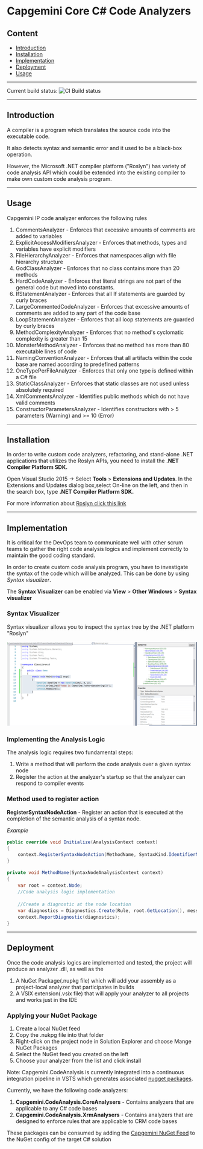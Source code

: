 # Capgemini Core C# Code Analyzers

## Content
 - [Introduction](#introduction)
 - [Installation](#installation)
 - [Implementation](#implementation)
 - [Deployment](#deployment)
 - [Usage](#usage)
 
----
Current build status: <img src="https://capgeminiuk.visualstudio.com/_apis/public/build/definitions/b8312974-39df-40d0-9240-842966515058/50/badge" alt="CI Build status"> 

----
## Introduction
A compiler is a program which translates the source code into the executable code.

It also detects syntax and semantic error and it used to be a black-box operation.

However, the Microsoft .NET compiler platform ("Roslyn") has variety of code analysis API which could be extended into the existing compiler to make own custom code analysis program.

----
## Usage

Capgemini IP code analyzer enforces the following rules

1. CommentsAnalyzer - Enforces that excessive amounts of comments are added to variables
2. ExplicitAccessModifiersAnalyzer - Enforces that methods, types and variables have explicit modifiers
3. FileHierarchyAnalyzer - Enforces that namespaces align with file hierarchy structure
4. GodClassAnalyzer - Enforces that no class contains more than 20 methods 
5. HardCodeAnalyzer - Enforces that literal strings are not part of the general code but moved into constants.
6. IfStatementAnalyzer - Enforces that all If statements are guarded by curly braces
7. LargeCommentedCodeAnalyzer - Enforces that excessive amounts of comments are added to any part of the code base
8. LoopStatementAnalyzer - Enforces that all loop statements are guarded by curly braces
9. MethodComplexityAnalyzer - Enforces that no method's cyclomatic complexity is greater than 15
10. MonsterMethodAnalyzer - Enforces that no method has more than 80 executable lines of code
11. NamingConventionAnalyzer - Enforces that all artifacts within the code base are named according to predefined patterns
12. OneTypePerFileAnalyzer - Enforces that only one type is defined within a C# file
13. StaticClassAnalyzer - Enforces that static classes are not used unless absolutely required
14. XmlCommentsAnalyzer - Identifies public methods which do not have valid comments
15. ConstructorParametersAnalyzer - Identifies constructors with > 5 parameters (Warning) and >= 10 (Error)

----
## Installation
In order to write custom code analyzers, refactoring, and stand-alone .NET applications that utilizes the Roslyn APIs, you need to install the **.NET Compiler Platform SDK.**

Open Visual Studio 2015 -> Select **Tools** > **Extensions and Updates**. In the Extensions and Updates dialog box,select On-line on the left, and then in the search box, type 
**.NET Compiler Platform SDK.**

For more information about [Roslyn click this link](https://msdn.microsoft.com/en-us/library/mt162308.aspx "Roslyn")

----
## Implementation
It is critical for the DevOps team to communicate well with other scrum teams to gather the right code analysis logics and implement correctly to maintain the good coding standard.

In order to create custom code analysis program, you have to investigate the syntax of the code which will be analyzed. This can be done by using *Syntax visualizer*.

The **Syntax Visualizer** can be enabled via **View** > **Other Windows** > **Syntax visualizer**

### Syntax Visualizer 

Syntax visualizer allows you to inspect the syntax tree by the .NET platform "Roslyn"

![Syntax Visualizer](images/syntaxvisualizer.png "Syntax Visualizer")

### Implementing the Analysis Logic

The analysis logic requires two fundamental steps:

1. Write a method that will perform the code analysis over a given syntax node
2. Register the action at the  analyzer's startup so that the analyzer can respond to compiler events

### Method used to register action

**RegisterSyntaxNodeAction** - Register an action that is executed at the completion of the semantic analysis of a syntax node.

*Example*
```c#
public override void Initialize(AnalysisContext context)
{
    context.RegisterSyntaxNodeAction(MethodName, SyntaxKind.IdentifierName);
}
```

```c#
private void MethodName(SyntaxNodeAnalysisContext context)
{
    var root = context.Node;
    //Code analysis logic implementation

    //Create a diagnostic at the node location
    var diagnostics = Diagnostics.Create(Rule, root.GetLocation(), message);
    context.ReportDiagnostic(diagnostics);
}
```
----
## Deployment
Once the code analysis logics are implemented and tested, the project will produce an analyzer .dll, as well as the

1. A NuGet Package(.nupkg file) which will add your assembly as a project-local analyzer that  participates in builds
2. A VSIX extension(.vsix file) that will apply your analyzer to all projects and works just in the IDE

### Applying your NuGet Package

1. Create a local NuGet feed
2. Copy the .nukpg file into that folder
3. Right-click on the project node in Solution Explorer and choose Mange NuGet Packages
4. Select the NuGet feed you created on the left 
5. Choose your analyzer from the list and click install

Note: Capgemini.CodeAnalysis is currently integrated into a continuous integration pipeline in VSTS which generates associated [nugget packages](https://capgeminiuk.visualstudio.com/Capgemini%20Reusable%20IP/Capgemini%20Reusable%20IP%20Team/_packaging?feed=CapgeminiIp&_a=feed "nugget packages").

Currently, we have the following code analyzers:
1. **Capgemini.CodeAnalysis.CoreAnalysers** - Contains analyzers that are applicable to any C# code bases
2. **Capgemini.CodeAnalysis.XrmAnalysers** - Contains analyzers that are designed to enforce rules that are applicable to CRM code bases

These packages can be consumed by adding the [Capgemini NuGet Feed](https://capgeminiuk.pkgs.visualstudio.com/_packaging/CapgeminiIp/nuget/v3/index.json "Capgemini NuGet Feed") to the NuGet config of the target C# solution
